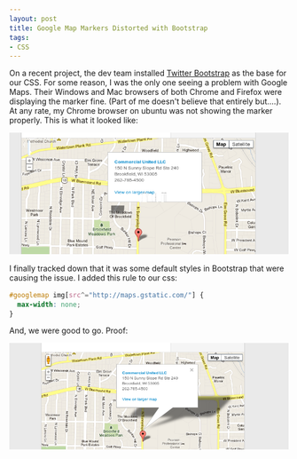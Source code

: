 ```yaml
---
layout: post
title: Google Map Markers Distorted with Bootstrap
tags:
- CSS
---
```

On a recent project, the dev team installed [Twitter Bootstrap](http://twitter.github.io/bootstrap/) as the base for our CSS.  For some reason, I was the only one seeing a problem with Google Maps.  Their Windows and Mac browsers of both Chrome and Firefox were displaying the marker fine.  (Part of me doesn't believe that entirely but....).  At any rate, my Chrome browser on ubuntu was not showing the marker properly.  This is what it looked like:

![before](/uploads/2013/before.png)

I finally tracked down that it was some default styles in Bootstrap that were causing the issue.  I added this rule to our css:

```css
#googlemap img[src^="http://maps.gstatic.com/"] {
  max-width: none;
}
```

And, we were good to go.  Proof:

![after](/uploads/2013/after.png)

